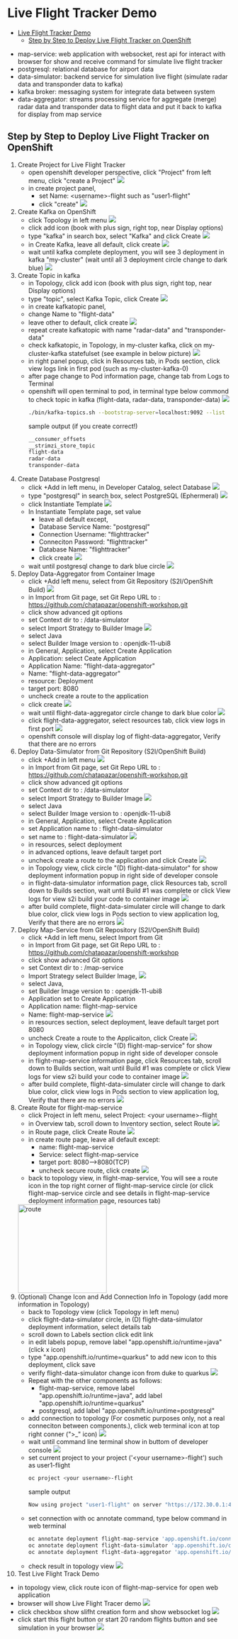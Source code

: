 # Live Flight Tracker Demo
<!-- TOC -->

- [Live Flight Tracker Demo](#live-flight-tracker-demo)
  - [Step by Step to Deploy Live Flight Tracker on OpenShift](#step-by-step-to-deploy-live-flight-tracker-on-openshift)

<!-- /TOC -->

- map-service: web application with websocket, rest api for interact with browser for show and receive command for simulate live flight tracker
- postgresql: relational database for airport data
- data-simulator: backend service for simulation live flight (simulate radar data and transponder data to kafka)
- kafka broker: messaging system for integrate data between system
- data-aggregator: streams processing service for aggregate (merge) radar data and transponder data to flight data and put it back to kafka for display from map service

## Step by Step to Deploy Live Flight Tracker on OpenShift



1. Create Project for Live Flight Tracker
   - open openshift developer perspective, click  "Project" from left menu, click "create a Project"
   ![](images/flight/flight-1.png)
   - in create project panel, 
     - set Name: \<username\>-flight such as "user1-flight"
     - click "create"
   ![](images/flight/flight-2.png)
2. Create Kafka on OpenShift
   - click Topology in left menu
   ![](images/flight/flight-3.png)
   - click add icon (book with plus sign, right top, near Display options)
   - type "kafka" in search box, select "Kafka" and click Create
   ![](images/flight/flight-4.png)
   - in Create Kafka, leave all default, click create
   ![](images/flight/flight-5.png)
   - wait until kafka complete deployment, you will see 3 deployment in kafka "my-cluster" (wait until all 3 deployment circle change to dark blue)
   ![](images/flight/flight-7.png)
3. Create Topic in kafka
   - in Topology, click add icon (book with plus sign, right top, near Display options)
   - type "topic", select Kafka Topic, click Create
   ![](images/flight/flight-14.png)
   - in create kafkatopic panel, 
   - change Name to "flight-data"
   - leave other to default, click create
   ![](images/flight/flight-15.png)
   - repeat create kafkatopic with name "radar-data" and "transponder-data"
   - check kafkatopic, in Topology, in my-cluster kafka, click on my-cluster-kafka statefulset (see example in below picture)
   ![](images/flight/flight-17.png)
   - in right panel popup, click in Resources tab, in Pods section, click view logs link in first pod (such as my-cluster-kafka-0)
   - after page change to Pod information page, change tab from Logs to Terminal
   - openshift will open terminal to pod, in terminal type below commond to check topic in kafka (flight-data, radar-data, transponder-data)
   ![](images/flight/flight-16.png)
     ```bash
     ./bin/kafka-topics.sh --bootstrap-server=localhost:9092 --list
     ```
     sample output (if you create correct!)
     ```bash
     __consumer_offsets
     __strimzi_store_topic
     flight-data
     radar-data
     transponder-data
     ```
4. Create Database Postgresql
   - click +Add in left menu, in Developer Catalog, select Database
   ![](images/flight/flight-8.png)
   - type "postgresql" in search box, select PostgreSQL (Ephermeral)
   ![](images/flight/flight-9.png)
   - click Instantiate Template
   ![](images/flight/flight-10.png)
   - In Instantiate Template page, set value
     - leave all default except,
     - Database Service Name: "postgresql"
     - Connection Username: "flighttracker"
     - Conneciton Password: "flighttracker"
     - Database Name: "flighttracker"
     - click create
   ![](images/flight/flight-12.png)
   - wait until postgresql change to dark blue circle
   ![](images/flight/flight-13.png)
5. Deploy Data-Aggregator from Container Image
   - click +Add left menu, select from Git Repository (S2I/OpenShift Build)
   ![](images/flight/flight-23.png)
   - in Import from Git page, set Git Repo URL to : https://github.com/chatapazar/openshift-workshop.git
   - click show advanced git options
   - set Context dir to : /data-simulator
   - select Import Strategy to Builder Image
   ![](images/flight/flight-new-1.png)
   - select Java
   - select Builder Image version to : openjdk-11-ubi8
   - in General, Application, select Create Application
   - Application: select Ceate Application
   - Application Name: "flight-data-aggregator"
   - Name: "flight-data-aggregator"
   - resource: Deployment
   - target port: 8080
   - uncheck create a route to the application
   - click create
   ![](images/flight/flight-new-2.png)
   - wait until flight-data-aggregator circle change to dark blue color
   ![](images/flight/flight-21.png)
   - click flight-data-aggregator, select resources tab, click view logs in first port
   ![](images/flight/flight-22.png)
   - openshift console will display log of flight-data-aggregator, Verify that there are no errors
6. Deploy Data-Simulator from Git Repository (S2I/OpenShift Build)
   - click +Add in left menu
   ![](images/flight/flight-23.png)
   - in Import from Git page, set Git Repo URL to : https://github.com/chatapazar/openshift-workshop.git
   - click show advanced git options
   - set Context dir to : /data-simulator
   - select Import Strategy to Builder Image
   ![](images/flight/flight-24.png)
   - select Java
   - select Builder Image version to : openjdk-11-ubi8
   - in General, Application, select Create Application
   - set Application name to : flight-data-simulator
   - set name to : flight-data-simulator
   ![](images/flight/flight-25.png)
   - in resources, select deployment
   - in advanced options, leave default target port
   - uncheck create a route to the application and click Create
   ![](images/flight/flight-26.png)
   - in Topology view, click circle "(D) flight-data-simulator" for show deployment information popup in right side of developer console
   - in flight-data-simulator information page, click Resources tab, scroll down to Builds section, wait until Build #1 was complete or click View logs for view s2i build your code to container image
   ![](images/flight/flight-27.png)
   - after build complete, flight-data-simulater circle will change to dark blue color, click view logs in Pods section to view application log, Verify that there are no errors
   ![](images/flight/flight-29.png)
7. Deploy Map-Service from Git Repository (S2I/OpenShift Build)
   - click +Add in left menu, select Import from Git
   - in Import from Git page, set Git Repo URL to : https://github.com/chatapazar/openshift-workshop
   - click show advanced Git options
   - set Context dir to : /map-service
   - Import Strategy select Builder Image, 
   ![](images/flight/flight-30.png)
   - select Java,
   - set Builder Image version to : openjdk-11-ubi8
   - Application set to Create Application
   - Application name: flight-map-service
   - Name: flight-map-service
   ![](images/flight/flight-31.png)
   - in resources section, select deployment, leave default target port 8080
   - uncheck Create a route to the Applicaiton, click Create
   ![](images/flight/flight-32.png)
   - in Topology view, click circle "(D) flight-map-service" for show deployment information popup in right side of developer console
   - in flight-map-service information page, click Resources tab, scroll down to Builds section, wait until Build #1 was complete or click View logs for view s2i build your code to container image
   ![](images/flight/flight-33.png)
   - after build complete, flight-data-simulater circle will change to dark blue color, click view logs in Pods section to view application log, Verify that there are no errors
   ![](images/flight/flight-34.png)
8. Create Route for flight-map-service
   - click Project in left menu, select Project: \<your username\>-flight
   - in Overview tab, scroll down to Inventory section, select Route
   ![](images/flight/flight-37.png)
   - in Route page, click Create Route
   ![](images/flight/flight-38.png)
   - in create route page, leave all default except:
     - name: flight-map-service
     - Service: select flight-map-service
     - target port: 8080-->8080(TCP)
     - uncheck secure route, click create
   ![](images/flight/flight-39.png)
   - back to topology view, in flight-map-service, You will see a route icon in the top right corner of flight-map-service circle (or click flight-map-service circle and see details in flight-map-service deployment information page, resources tab)
   <img src="images/flight/flight-44.png" alt="route" width="200"/>
9. (Optional) Change Icon and Add Connection Info in Topology (add more information in Topology)
   - back to Topology view (click Topology in left menu)
   - click flight-data-simulator circle, in (D) flight-data-simulator deployment information, select details tab
   - scroll down to Labels section click edit link
   - in edit labels popup, remove label "app.openshift.io/runtime=java" (click x icon)
   - type "app.openshift.io/runtime=quarkus" to add new icon to this deployment, click save
   - verify flight-data-simulator change icon from duke to quarkus
   ![](images/flight/flight-28.png)
   - Repeat with the other components as follows:
     - flight-map-service, remove label "app.openshift.io/runtime=java", add label "app.openshift.io/runtime=quarkus"
     - postgresql, add label "app.openshift.io/runtime=postgresql"
   - add connection to topology (For cosmetic purposes only, not a real conneciton between components.), click web terminal icon at top right conner (">_" icon) 
   ![](images/flight/flight-35.png)
   - wait until command line terminal show in buttom of developer console
   ![](images/flight/flight-36.png)
   - set current project to your project ('\<your username\>-flight') such as user1-flight
     ```bash
     oc project <your username>-flight
     ```
     sample output
     ```bash
     Now using project "user1-flight" on server "https://172.30.0.1:443".
     ```
   - set connection with oc annotate command, type below command in web terminal
     ```bash
     oc annotate deployment flight-map-service 'app.openshift.io/connects-to=[{"apiVersion":"apps.openshift.io/v1","kind":"DeploymentConfig","name":"postgresql"},{"apiVersion":"apps/v1","kind":"Deployment","name":"flight-data-simulator"},{"apiVersion":"kafka.strimzi.io/v1beta2","kind":"Kafka","name":"my-cluster"}]' 
     oc annotate deployment flight-data-simulator 'app.openshift.io/connects-to=[{"apiVersion":"kafka.strimzi.io/v1beta2","kind":"Kafka","name":"my-cluster"}]' 
     oc annotate deployment flight-data-aggregator 'app.openshift.io/connects-to=[{"apiVersion":"kafka.strimzi.io/v1beta2","kind":"Kafka","name":"my-cluster"}]' 
     ```
   - check result in topology view
   ![](images/flight/flight-40.png)
10. Test Live Flight Track Demo
   - in topology view, click route icon of flight-map-service for open web application
   - browser will show Live Flight Tracer demo
   ![](images/flight/flight-41.png)
   - click checkbox show slifht creation form and show websocket log
   ![](images/flight/flight-42.png)
   - click start this flight button or start 20 random flights button and see simulation in your browser
   ![](images/flight/flight-43.png)



